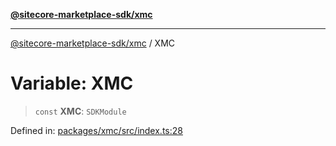 [**@sitecore-marketplace-sdk/xmc**](../README.md)

***

[@sitecore-marketplace-sdk/xmc](../README.md) / XMC

# Variable: XMC

> `const` **XMC**: `SDKModule`

Defined in: [packages/xmc/src/index.ts:28](https://github.com/Sitecore/marketplace-sdk/blob/e3ec55ede335ad59ac5875d32f0d68c50e7bc899/packages/xmc/src/index.ts#L28)
